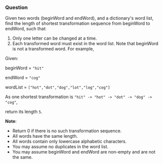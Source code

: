 ### Question

Given two words (beginWord and endWord), and a dictionary's word list, find the length of shortest transformation sequence from beginWord to endWord, such that:

1. Only one letter can be changed at a time.
2. Each transformed word must exist in the word list. Note that beginWord is not a transformed word.
For example,

Given:


beginWord = `"hit"`


endWord = `"cog"`


wordList = `["hot","dot","dog","lot","log","cog"]`


As one shortest transformation is `"hit" -> "hot" -> "dot" -> "dog" -> "cog"`,


return its length `5`.

__Note__:
- Return 0 if there is no such transformation sequence.
- All words have the same length.
- All words contain only lowercase alphabetic characters.
- You may assume no duplicates in the word list.
- You may assume beginWord and endWord are non-empty and are not the same.
